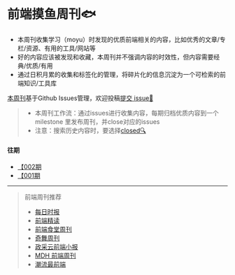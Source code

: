 # 前端摸鱼周刊🐟

 - 本周刊收集学习（moyu）时发现的优质前端相关的内容，比如优秀的文章/专栏/资源、有用的工具/网站等
 - 好的内容应该被发现和收藏，本周刊并不强调内容的时效性，但内容需要经典/优质/有用
 - 通过日积月累的收集和标签化的管理，将碎片化的信息沉淀为一个可检索的前端知识/工具库


[本周刊](https://github.com/fe-focus/moyu-weekly)基于Github Issues管理，欢迎投稿[提交 issue🎯](https://github.com/fe-focus/moyu-weekly/issues/new/choose) 
> - 本周刊工作流：通过issues进行收集内容，每期归档优质内容到一个 milestone 里发布周刊，并close对应的issues
> - 注意：搜索历史内容时，要选择[closed🔍](https://github.com/fe-focus/moyu-weekly/issues?q=is%3Aissue+is%3Aclosed)

#### 往期

- [【002期 ](https://github.com/fe-focus/moyu-weekly/milestone/2?closed=1)
- [【001期 ](https://github.com/fe-focus/moyu-weekly/milestone/1?closed=1)

---

> 前端周刊推荐
> - [每日时报](https://wubaiqing.github.io/zaobao)
> - [前端精读](https://github.com/ascoders/weekly)
> - [前端食堂周刊](https://github.com/Geekhyt/weekly)
> - [奇舞周刊](https://weekly.75.team/)
> - [政采云前端小报](https://weekly.zoo.team/)
> - [MDH 前端周刊](https://github.com/sorrycc/weekly)
> - [潮流最前端](https://www.yuque.com/alibabaf2e/weekly)
